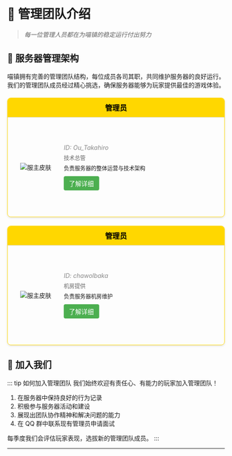 # 👥 管理团队介绍

<div class="mc-card">
  <blockquote>
    <p><em>每一位管理人员都在为喵镇的稳定运行付出努力</em></p>
  </blockquote>
</div>

## 🌟 服务器管理架构

<div class="mc-card">
  喵镇拥有完善的管理团队结构，每位成员各司其职，共同维护服务器的良好运行。我们的管理团队成员经过精心挑选，确保服务器能够为玩家提供最佳的游戏体验。
</div>


<div class="team-grid animate__animated animate__fadeIn animate__delay-1s">
  <div class="team-card owner">
    <div class="team-header">
      <span class="team-role">管理员</span>
    </div>
    <div class="team-member">
      <!-- 静态皮肤展示 -->
      <div class="skin-display static-skin">
        <img src="https://crafatar.com/renders/body/9a7ed842-c7a1-4f05-98b8-a3b6fad399d0" alt="服主皮肤" class="mc-skin">
      </div>
      <!-- 3D皮肤展示容器 -->
      <div class="skin-display skin-3d-container" data-username="Ou_Takahiro" style="display:none"></div>
      <div class="team-info">
        <div class="team-id"><span class="badge badge-yellow">ID:</span> Ou_Takahiro</div>
        <div class="team-title">技术总管</div>
        <div class="team-desc">负责服务器的整体运营与技术架构</div>
        <button class="team-details-btn" data-member-id="ou-takahiro">了解详细</button>
      </div>
    </div>
  </div>
  
  <div class="team-card owner animate__animated animate__fadeIn animate__delay-2s">
    <div class="team-header">
      <span class="team-role">管理员</span>
    </div>
    <div class="team-member">
      <!-- 静态皮肤展示 -->
      <div class="skin-display static-skin">
        <img src="https://crafatar.com/renders/body/eecbc058-efde-42fd-acd9-1316a3368578" alt="服主皮肤" class="mc-skin">
      </div>
      <!-- 3D皮肤展示容器 -->
      <div class="skin-display skin-3d-container" data-username="chawolbaka" style="display:none"></div>
      <div class="team-info">
        <div class="team-id"><span class="badge badge-yellow">ID:</span> chawolbaka</div>
        <div class="team-title">机房提供</div>
        <div class="team-desc">负责服务器机房维护</div>
        <button class="team-details-btn" data-member-id="chawolbaka">了解详细</button>
      </div>
    </div>
  </div>
</div>

<!-- 管理员详细信息模态框 -->
<div id="team-modal" class="team-modal">
  <div class="team-modal-content">
    <span class="team-modal-close">&times;</span>
    <div id="team-modal-body">
      <!-- 动态内容将在这里加载 -->
    </div>
  </div>
</div>

<!-- 管理员详细信息模板 -->
<div id="team-detail-template" style="display:none;">
  <!-- Ou_Takahiro详细信息 -->
  <div id="ou-takahiro-details">
    <div class="team-detail-header">
      <div class="team-detail-avatar">
        <img src="https://crafatar.com/renders/body/9a7ed842-c7a1-4f05-98b8-a3b6fad399d0" alt="Ou_Takahiro" class="team-detail-img">
      </div>
      <div class="team-detail-title">
        <h2>零</h2>
        <div class="team-detail-role">技术总管</div>
      </div>
    </div>
    <div class="team-detail-content">
      <div class="team-detail-section">
        <h3>⏳ 加入时间</h3>
        <p>2017年 (服务器创立)</p>
      </div>
      <div class="team-detail-section">
        <h3>📝 个人信息</h3>
        <p>出生于2002年，男，电子科技大学硕士。十年Minecraft游戏经历与服务器管理经验。2017年，与junjie（俊杰）共同创建MOD服务器"剑毁苍星"。2018年转型原版生存，创立"喵镇 I"，由零与junjie共同运营，历经七年时光，五个完整周目。2024年6月，服务器进入新篇章，开启"喵镇 VI"，致力于为玩家提供独立、稳定、长期的优质游戏体验。</p>
      </div>
    </div>
  </div>
  
  <!-- chawolbaka详细信息 -->
  <div id="chawolbaka-details">
    <div class="team-detail-header">
      <div class="team-detail-avatar">
        <img src="https://crafatar.com/renders/body/eecbc058-efde-42fd-acd9-1316a3368578" alt="chawolbaka" class="team-detail-img">
      </div>
      <div class="team-detail-title">
        <h2>chawolbaka（紫月月）</h2>
        <div class="team-detail-role">机房提供 / 基础设施维护</div>
      </div>
    </div>
    <div class="team-detail-content">
      <div class="team-detail-section">
        <h3>🛠️ 技能专长</h3>
        <ul>
          <li>服务器硬件维护</li>
          <li>网络架构优化</li>
          <li>基础设施管理</li>
          <li>安全防护</li>
        </ul>
      </div>
      <div class="team-detail-section">
        <h3>⏳ 加入时间</h3>
        <p>2023年</p>
      </div>
      <div class="team-detail-section">
        <h3>📝 个人介绍</h3>
        <p>负责提供和维护喵镇服务器的物理机房，确保服务器稳定运行。擅长服务器硬件调优和网络优化，为玩家提供低延迟、高稳定性的游戏环境。</p>
      </div>
    </div>
  </div>
</div>

## 📝 加入我们

<div class="mc-card">

::: tip 如何加入管理团队
我们始终欢迎有责任心、有能力的玩家加入管理团队！

1. 在服务器中保持良好的行为记录
2. 积极参与服务器活动和建设
3. 展现出团队协作精神和解决问题的能力
4. 在 QQ 群中联系现有管理员申请面试

每季度我们会评估玩家表现，选拔新的管理团队成员。
:::

</div>

---

<!-- 添加模态框和按钮的样式与脚本 -->
<style>
.team-grid {
  display: grid;
  grid-template-columns: repeat(auto-fill, minmax(320px, 1fr));
  gap: 20px;
  margin: 20px 0;
}

.team-card {
  border: 1px solid #ddd;
  border-radius: 8px;
  overflow: hidden;
  box-shadow: 0 2px 4px rgba(0,0,0,0.1);
  transition: transform 0.3s ease;
}

.team-card:hover {
  transform: translateY(-5px);
}

.team-header {
  padding: 10px 15px;
  font-weight: bold;
  border-bottom: 1px solid #ddd;
  text-align: center;
}

.team-role {
  font-size: 1.2em;
}

.team-member {
  padding: 15px;
  display: flex;
  align-items: center;
}

.team-info {
  flex: 1;
}

.team-name {
  font-weight: bold;
  font-size: 1.1em;
  margin-bottom: 5px;
}

.team-id {
  font-style: italic;
  margin-bottom: 5px;
  color: #888;
}

.team-title {
  color: #666;
  margin-bottom: 5px;
  font-size: 0.9em;
}

.team-desc {
  font-size: 0.9em;
}

.owner {
  border-color: #FFD700;
}

.owner .team-header {
  background-color: #FFD700;
  color: #000;
}

.admin {
  border-color: #9C27B0;
}

.admin .team-header {
  background-color: #9C27B0;
  color: white;
}

.moderator {
  border-color: #2196F3;
}

.moderator .team-header {
  background-color: #2196F3;
  color: white;
}

/* 皮肤展示样式 */
.skin-display {
  width: 100px;
  height: 200px;
  margin-right: 15px;
  display: flex;
  justify-content: center;
  align-items: center;
}

.mc-skin {
  max-height: 200px;
  max-width: 100px;
}

/* 切换按钮样式 */
.view-toggle {
  display: flex;
  justify-content: center;
  margin: 20px 0;
  gap: 10px;
}

.view-toggle button {
  padding: 6px 12px;
  border: 1px solid #ddd;
  border-radius: 4px;
  background: transparent;
  cursor: pointer;
  transition: all 0.3s ease;
}

.view-toggle button.active {
  background-color: #4CAF50;
  color: white;
  border-color: #4CAF50;
}

/* 3D皮肤容器样式 */
.skin-3d-container {
  background-color: transparent;
  width: 100px;
  height: 200px;
}

/* 了解详细按钮样式 */
.team-details-btn {
  background-color: #4CAF50;
  color: white;
  border: none;
  border-radius: 4px;
  padding: 6px 12px;
  margin-top: 10px;
  cursor: pointer;
  transition: background-color 0.3s ease;
  font-size: 0.9rem;
}

.team-details-btn:hover {
  background-color: #388E3C;
}

/* 模态框样式 */
.team-modal {
  display: none;
  position: fixed;
  z-index: 1000;
  left: 0;
  top: 0;
  width: 100%;
  height: 100%;
  overflow: auto;
  background-color: rgba(0,0,0,0.4);
  animation: fadeIn 0.3s ease;
}

.team-modal-content {
  background-color: var(--vp-c-bg);
  margin: 5% auto;
  padding: 20px;
  border-radius: var(--card-border-radius);
  box-shadow: var(--card-shadow);
  width: 80%;
  max-width: 800px;
  animation: slideInDown 0.3s ease;
}

.team-modal-close {
  color: var(--vp-c-text-2);
  float: right;
  font-size: 28px;
  font-weight: bold;
  cursor: pointer;
}

.team-modal-close:hover {
  color: var(--vp-c-text-1);
}

/* 管理员详细信息样式 */
.team-detail-header {
  display: flex;
  align-items: center;
  margin-bottom: 20px;
  padding-bottom: 20px;
  border-bottom: 1px solid var(--vp-c-divider);
}

.team-detail-avatar {
  margin-right: 20px;
}

.team-detail-img {
  width: 120px;
  height: 240px;
  object-fit: contain;
}

.team-detail-title h2 {
  margin: 0 0 5px 0;
  color: var(--vp-c-brand);
}

.team-detail-role {
  font-size: 1.1rem;
  color: var(--vp-c-text-2);
}

.team-detail-content {
  margin-top: 20px;
}

.team-detail-section {
  margin-bottom: 20px;
}

.team-detail-section h3 {
  margin-top: 0;
  font-size: 1.2rem;
  border-left: 3px solid var(--vp-c-brand);
  padding-left: 8px;
}

@keyframes fadeIn {
  from { opacity: 0; }
  to { opacity: 1; }
}

@keyframes slideInDown {
  from { 
    transform: translateY(-50px); 
    opacity: 0;
  }
  to { 
    transform: translateY(0); 
    opacity: 1;
  }
}

@media (max-width: 768px) {
  .team-modal-content {
    width: 95%;
    margin: 10% auto;
    padding: 15px;
  }
  
  .team-detail-header {
    flex-direction: column;
    text-align: center;
  }
  
  .team-detail-avatar {
    margin-right: 0;
    margin-bottom: 15px;
  }
}
</style>
